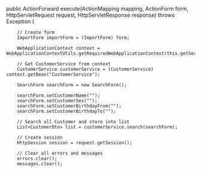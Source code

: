 public ActionForward execute(ActionMapping mapping, ActionForm form, HttpServletRequest request,
        HttpServletResponse response) throws Exception {

    	// Create form
        ImportForm importForm = (ImportForm) form;
        
        WebApplicationContext context = WebApplicationContextUtils.getRequiredWebApplicationContext(this.getServlet().getServletContext());
		
        // Get CustomerService from context
		CustomerService customerService = (CustomerService) context.getBean("CustomerService");
		
        SearchForm searchForm = new SearchForm();
        
        searchForm.setCustomerName("");
        searchForm.setCustomerSex("");
        searchForm.setCustomerBirthdayFrom("");
        searchForm.setCustomerBirthdayTo("");
        
        // Search all Customer and store into list
        List<CustomerDto> list = customerService.search(searchForm);
        
        // Create session
        HttpSession session = request.getSession();
        
        // Clear all errors and messages
        errors.clear();
        messages.clear();
